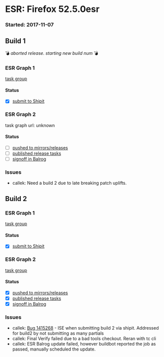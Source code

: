 # ESR: Firefox 52.5.0esr

### Started: 2017-11-07

## Build 1
:bomb: _aborted release. starting new build num_ :bomb:

### ESR Graph 1
[task group](https://tools.taskcluster.net/push-inspector/#/GqVVU9g_Tj2Q92UD0mbp_g)

#### Status
- [x] [submit to Shipit](https://wiki.mozilla.org/Release:Release_Automation_on_Mercurial:Starting_a_Release#Submit_to_Ship_It)

### ESR Graph 2
task graph url: unknown

#### Status
- [ ] [pushed to mirrors/releases](../how-tos/relpro.md#2-push-to-releases-dir-mirrors)
- [ ] [published release tasks](../how-tos/relpro.md#4-publish-release)
- [ ] [signoff in Balrog](../how-tos/relpro.md#3-signoffs)

### Issues
- callek: Need a build 2 due to late breaking patch uplifts.
## Build 2

### ESR Graph 1
[task group](https://tools.taskcluster.net/push-inspector/#/AziNSjvYQw24URbOOKhkvA)

#### Status
- [x] [submit to Shipit](https://wiki.mozilla.org/Release:Release_Automation_on_Mercurial:Starting_a_Release#Submit_to_Ship_It)

### ESR Graph 2
[task group](https://tools.taskcluster.net/push-inspector/#/eXlDTG0SQJWndwcdW-KIMQ)

#### Status
- [x] [pushed to mirrors/releases](../how-tos/relpro.md#2-push-to-releases-dir-mirrors)
- [x] [published release tasks](../how-tos/relpro.md#4-publish-release)
- [x] [signoff in Balrog](../how-tos/relpro.md#3-signoffs)

### Issues
- callek: [Bug 1415268](https://bugzil.la/1415268) - ISE when submitting build 2 via shipit. Addressed for build2 by not submitting as many partials
- callek: Final Verify failed due to a bad tools checkout. Reran with tc cli
- callek: ESR Balrog update failed, however buildbot reported the job as passed, manually scheduled the update.
